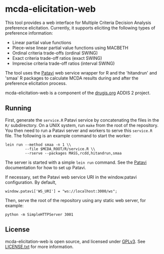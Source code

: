 mcda-elicitation-web
====================

This tool provides a web interface for Multiple Criteria Decision
Analysis preference elicitation. Currently, it supports eliciting the
following types of preference information:

 - Linear partial value functions
 - Piece-wise linear partial value functions using MACBETH
 - Ordinal criteria trade-offs (ordinal SWING)
 - Exact criteria trade-off ratios (exact SWING)
 - Imprecise criteria trade-off ratios (interval SWING)

The tool uses the [Patavi][patavi] web service wrapper for R and the
'hitandrun' and 'smaa' R packages to calculate MCDA results during and
after the preference elicitation process.

mcda-elicitation-web is a component of the [drugis.org][drugis] ADDIS 2
project.

Running
-------

First, generate the `service.R` Patavi service by concatenating the
files in the `R/` subdirectory. On a UNIX system, run `make` from the
root of the repository. You then need to run a Patavi server and workers
to serve this `service.R` file. The following is an example command to
start the worker:

    lein run --method smaa -n 1 \\
             --file $MCDA_ROOT/R/service.R \\
             --rserve --packages MASS,rcdd,hitandrun,smaa

The server is started with a simple `lein run` command. See the
[Patavi][patavi] documentation for how to set up Patavi.

If necessary, set the Patavi web service URI in the window.patavi
configuration. By default,

    window.patavi['WS_URI'] = "ws://localhost:3000/ws";

Then, serve the root of the repository using any static web server, for
example:

    python -m SimpleHTTPServer 3001

License
-------

mcda-elicitation-web is open source, and licensed under [GPLv3][gpl-3].
See [LICENSE.txt](LICENSE.txt) for more information.

[patavi]: https://github.com/joelkuiper/patavi
[gpl-3]: http://gplv3.fsf.org/
[drugis]: http://drugis.org/

